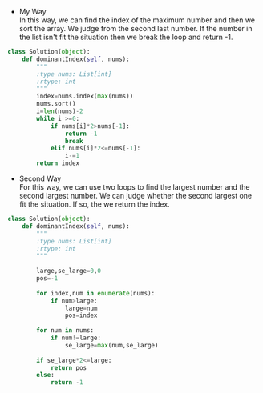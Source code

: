 - My Way  
In this way, we can find the index of the maximum number and then we sort the array. We judge from the second last number. If the number in the list isn't fit the situation then we break the loop and return -1.
```python
class Solution(object):
    def dominantIndex(self, nums):
        """
        :type nums: List[int]
        :rtype: int
        """
        index=nums.index(max(nums))
        nums.sort()
        i=len(nums)-2
        while i >=0:
            if nums[i]*2>nums[-1]:
                return -1
                break
            elif nums[i]*2<=nums[-1]:
                i-=1
        return index
```

- Second Way  
For this way, we can use two loops to find the largest number and the second largest number. We can judge whether the second largest one fit the situation. If so, the we return the index.
```python
class Solution(object):
    def dominantIndex(self, nums):
        """
        :type nums: List[int]
        :rtype: int
        """
        
        large,se_large=0,0
        pos=-1
        
        for index,num in enumerate(nums):
            if num>large:
                large=num
                pos=index
        
        for num in nums:
            if num!=large:
                se_large=max(num,se_large)
        
        if se_large*2<=large:
            return pos
        else:
            return -1
```